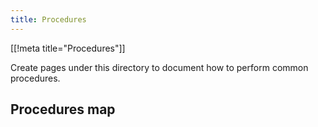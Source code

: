```yaml
---
title: Procedures
---
```


[[!meta title="Procedures"]]

Create pages under this directory to document how to perform common procedures.

## Procedures map
